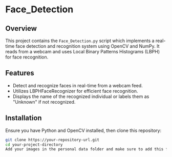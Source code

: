 # Face_Detection

## Overview
This project contains the `Face_Detection.py` script which implements a real-time face detection and recognition system using OpenCV and NumPy. It reads from a webcam and uses Local Binary Patterns Histograms (LBPH) for face recognition.

## Features
- Detect and recognize faces in real-time from a webcam feed.
- Utilizes LBPHFaceRecognizer for efficient face recognition.
- Displays the name of the recognized individual or labels them as "Unknown" if not recognized.

## Installation
Ensure you have Python and OpenCV installed, then clone this repository:
```bash
git clone https://your-repository-url.git
cd your-project-directory
Add your images in the personal data folder and make sure to add this folder in your current your-project-directory-directory path
